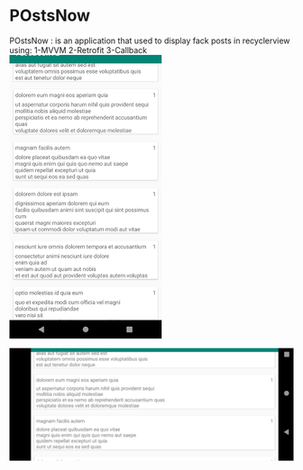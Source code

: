 # POstsNow
POstsNow : is an application that used to display fack posts in recyclerview  using: 1-MVVM 2-Retrofit   3-Callback
![Screenshot (1)](https://github.com/bedoasd/POstsNow/blob/master/2.png)


![Screenshot (2)](https://github.com/bedoasd/POstsNow/blob/master/Screenshot_1640754199.png)


